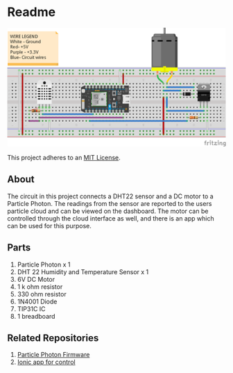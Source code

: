 # Readme

![Image of Schematic](MotorControlSchematic_bb.png)

This project adheres to an [MIT License](LICENSE).

## About

The circuit in this project connects a DHT22 sensor and a DC motor to a Particle Photon. The readings from the sensor are reported to the users particle cloud and can be viewed on the dashboard. The motor can be controlled through the cloud interface as well, and there is an app which can be used for this purpose.

## Parts

1. Particle Photon x 1
2. DHT 22 Humidity and Temperature Sensor x 1
3. 6V DC Motor
4. 1 k ohm resistor
5. 330 ohm resistor
6. 1N4001 Diode
7. TIP31C IC
6. 1 breadboard

## Related Repositories

1. [Particle Photon Firmware](https://github.com/Aditya90/GardenWatering-Firmware)
2. [Ionic app for control](https://github.com/Aditya90/GardenWatering-WebUi)